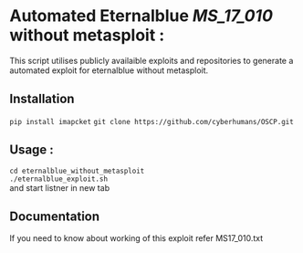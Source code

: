 # Automated Eternalblue _MS_17_010_ without metasploit : #

This script utilises publicly availaible exploits and repositories to generate a automated exploit for eternalblue without metasploit. 

## Installation ##
`pip install imapcket`
`git clone https://github.com/cyberhumans/OSCP.git`  

## Usage : ##
`cd eternalblue_without_metasploit`  
`./eternalblue_exploit.sh`   
and start listner in new tab

## Documentation ##
If you need to know about working of this exploit refer MS17_010.txt
